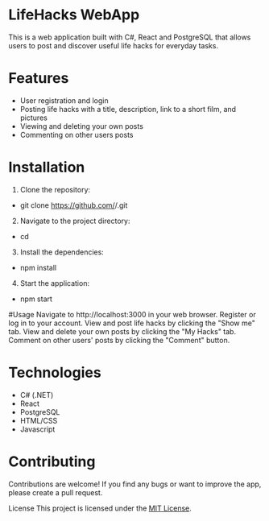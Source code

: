 # LifeHacks WebApp
This is a web application built with C#, React and PostgreSQL that allows users to post and discover useful life hacks for everyday tasks.

# Features
- User registration and login
- Posting life hacks with a title, description, link to a short film, and pictures
- Viewing and deleting your own posts
- Commenting on other users posts

# Installation
1. Clone the repository:


- git clone https://github.com/<username>/<repository>.git
  
2. Navigate to the project directory:


- cd <repository>
3. Install the dependencies:

- npm install
4. Start the application:

- npm start
  
#Usage
Navigate to http://localhost:3000 in your web browser.
Register or log in to your account.
View and post life hacks by clicking the "Show me" tab.
View and delete your own posts by clicking the "My Hacks" tab.
Comment on other users' posts by clicking the "Comment" button.
# Technologies
- C# (.NET)
- React
- PostgreSQL
- HTML/CSS
- Javascript
  
# Contributing
Contributions are welcome! If you find any bugs or want to improve the app, please create a pull request.

License
This project is licensed under the [MIT License](https://choosealicense.com/licenses/mit/).
